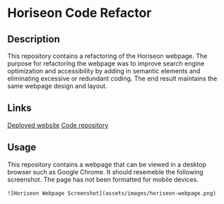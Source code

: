 # Horiseon Code Refactor

## Description
This repository contains a refactoring of the Horiseon webpage. The purpose for refactoring the webpage was to improve search engine optimization and accessibility by adding in semantic elements and eliminating excessive or redundant coding. The end result maintains the same webpage design and layout.

## Links

[Deployed website](https://wgrout87.github.io/Horiseon/)
[Code repository](https://github.com/wgrout87/Horiseon)

## Usage
This repository contains a webpage that can be viewed in a desktop browser such as Google Chrome. It should resemeble the following screenshot. The page has not been formatted for mobile devices.

    ![Horiseon Webpage Screenshot](assets/images/horiseon-webpage.png)
